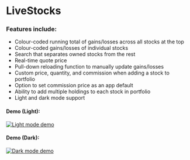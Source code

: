 # LiveStocks

### Features include:
* Colour-coded running total of gains/losses across all stocks at the top
* Colour-coded gains/losses of individual stocks
* Search that separates owned stocks from the rest
* Real-time quote price
* Pull-down reloading function to manually update gains/losses
* Custom price, quantity, and commission when adding a stock to portfolio
* Option to set commission price as an app default
* Ability to add multiple holdings to each stock in portfolio
* Light and dark mode support

#### Demo (Light):
[![Light mode demo](https://github.com/kravchenkoalina/LiveStocks/blob/assets/light.gif)](https://kravchenkoalina.github.io/media/light.mp4)
#### Demo (Dark):
[![Dark mode demo](https://github.com/kravchenkoalina/LiveStocks/blob/assets/dark.gif)](https://kravchenkoalina.github.io/media/dark.mp4)
